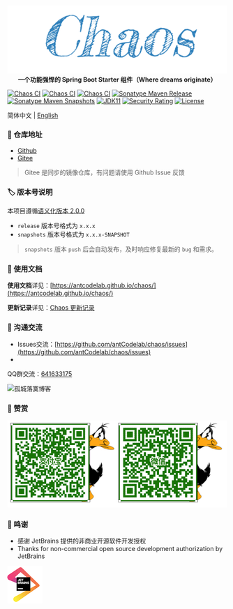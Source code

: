 <p align="center">
	<a href="https://github.com/antCodelab/chaos"><img src="docs/img/logo.png"></a>
    <strong>一个功能强悍的 Spring Boot Starter 组件（Where dreams originate）</strong>
</p>

[![Chaos CI](https://github.com/antCodelab/chaos/actions/workflows/build.yml/badge.svg)](https://github.com/antCodelab/chaos/actions/workflows/build.yml)
[![Chaos CI](https://github.com/antCodelab/chaos/actions/workflows/gradle-publish.yml/badge.svg)](https://github.com/antCodelab/chaos/actions/workflows/gradle-publish.yml)
[![Chaos CI](https://github.com/antCodelab/chaos/actions/workflows/sync.yml/badge.svg)](https://github.com/antCodelab/chaos/actions/workflows/sync.yml)
[![Sonatype Maven Release](https://img.shields.io/nexus/r/https/oss.sonatype.org/club.gclmit/chaos-bom.svg?style=flat-square)](https://search.maven.org/search?q=g:%20club.gclmit%20AND%20a:%20chaos-bom)
[![Sonatype Maven Snapshots](https://img.shields.io/nexus/s/https/oss.sonatype.org/club.gclmit/chaos-bom.svg?style=flat-square)](https://oss.sonatype.org/content/repositories/snapshots/club/gclmit/)
[![JDK11](https://img.shields.io/badge/JDK-11+-brightgreen.svg)](https://github.com/antCodelab/chaos)
[![Security Rating](https://sonarcloud.io/api/project_badges/measure?project=antCodelab_chaos&metric=security_rating)](https://sonarcloud.io/summary/new_code?id=antCodelab_chaos)
[![License](https://img.shields.io/:license-Apache2-blue.svg)](https://github.com/antCodelab/chaos/blob/master/LICENSE)

简体中文 | [English](README_EN.md)

### 👥 仓库地址

- [Github](https://github.com/antCodelab/chaos)
- [Gitee](https://gitee.com/gclm/chaos)

> Gitee 是同步的镜像仓库，有问题请使用 Github Issue 反馈

### 🏷️ 版本号说明

本项目遵循[语义化版本 2.0.0](https://semver.org/lang/zh-CN/)

- `release` 版本号格式为 `x.x.x`
- `snapshots` 版本号格式为 `x.x.x-SNAPSHOT`

> `snapshots` 版本 `push` 后会自动发布，及时响应修复最新的 `bug` 和需求。

### 📝 使用文档

**使用文档**详见：[https://antcodelab.github.io/chaos/](https://antcodelab.github.io/chaos/)

**更新记录**详见：[Chaos 更新记录](CHANGELOG.md)

### 📱 沟通交流

- Issues交流：[https://github.com/antCodelab/chaos/issues](https://github.com/antCodelab/chaos/issues)
-

QQ群交流：[641633175](https://shang.qq.com/wpa/qunwpa?idkey=4684b1c1194706adcc4ce7c9428935d31c0b2a86b51e96cb807fa30f94cebfde)

![孤城落寞博客](docs/img/wechat.png)

### 🧐 赞赏

![Sponsor](docs/img/sponsor.jpg)

### 💚 鸣谢

- 感谢 JetBrains 提供的非商业开源软件开发授权
- Thanks for non-commercial open source development authorization by JetBrains

[![JetBrains](docs/img/jetbrains.png)](https://www.jetbrains.com/?from=chaos)


